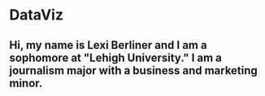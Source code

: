 # DataViz
## Hi, my name is Lexi Berliner and I am a sophomore at "Lehigh University." I am a journalism major with a business and marketing minor. 
